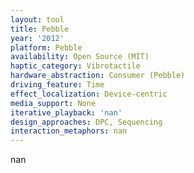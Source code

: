 ```yaml
---
layout: tool
title: Pebble
year: '2012'
platform: Pebble
availability: Open Source (MIT)
haptic_category: Vibrotactile
hardware_abstraction: Consumer (Pebble)
driving_feature: Time
effect_localization: Device-centric
media_support: None
iterative_playback: 'nan'
design_approaches: DPC, Sequencing
interaction_metaphors: nan
---
```

nan